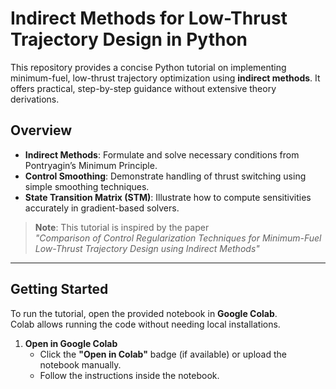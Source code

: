 # Indirect Methods for Low-Thrust Trajectory Design in Python

This repository provides a concise Python tutorial on implementing minimum-fuel, low-thrust trajectory optimization using **indirect methods**. It offers practical, step-by-step guidance without extensive theory derivations.

## Overview

- **Indirect Methods**: Formulate and solve necessary conditions from Pontryagin’s Minimum Principle.
- **Control Smoothing**: Demonstrate handling of thrust switching using simple smoothing techniques.
- **State Transition Matrix (STM)**: Illustrate how to compute sensitivities accurately in gradient-based solvers.

> **Note**: This tutorial is inspired by the paper  
> *"Comparison of Control Regularization Techniques for Minimum-Fuel Low-Thrust Trajectory Design using Indirect Methods"*  

---

## Getting Started

To run the tutorial, open the provided notebook in **Google Colab**.  
Colab allows running the code without needing local installations.

1. **Open in Google Colab**  
   - Click the **"Open in Colab"** badge (if available) or upload the notebook manually.
   - Follow the instructions inside the notebook.

